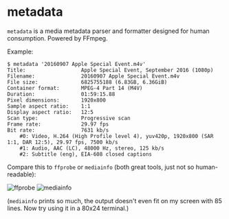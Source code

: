 # metadata

`metadata` is a media metadata parser and formatter designed for human consumption. Powered by FFmpeg.

Example:

```
$ metadata '20160907 Apple Special Event.m4v'
Title:                  Apple Special Event, September 2016 (1080p)
Filename:               20160907 Apple Special Event.m4v
File size:              6825755188 (6.83GB, 6.36GiB)
Container format:       MPEG-4 Part 14 (M4V)
Duration:               01:59:15.88
Pixel dimensions:       1920x800
Sample aspect ratio:    1:1
Display aspect ratio:   12:5
Scan type:              Progressive scan
Frame rate:             29.97 fps
Bit rate:               7631 kb/s
    #0: Video, H.264 (High Profile level 4), yuv420p, 1920x800 (SAR 1:1, DAR 12:5), 29.97 fps, 7500 kb/s
    #1: Audio, AAC (LC), 48000 Hz, stereo, 125 kb/s
    #2: Subtitle (eng), EIA-608 closed captions

```

Compare this to `ffprobe` or `mediainfo` (both great tools, just not so human-readable):

![ffprobe](https://user-images.githubusercontent.com/4149852/45572668-f5b82c00-b837-11e8-8295-f066bca019e9.png)
![mediainfo](https://user-images.githubusercontent.com/4149852/45572674-fa7ce000-b837-11e8-8fdc-dcccc57d55d9.png)

(`mediainfo` prints so much, the output doesn't even fit on my screen with 85 lines. Now try using it in a 80x24 terminal.)